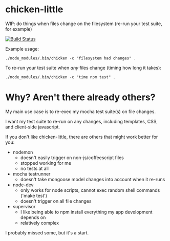 chicken-little
==============

WIP: do things when files change on the filesystem (re-run your test suite, for example)

[![Build Status](https://secure.travis-ci.org/elliotf/chicken-little.png)](http://travis-ci.org/elliotf/chicken-little)

Example usage:

    ./node_modules/.bin/chicken -c "filesystem had changes" .

To re-run your test suite when *any* files change (timing how long it takes):

    ./node_modules/.bin/chicken -c "time npm test" .


Why?  Aren't there already others?
==================================

My main use case is to re-exec my mocha test suite(s) on file changes.

I want my test suite to re-run on any changes, including templates, CSS, and client-side javascript.

If you don't like chicken-little, there are others that might work better for you:

- nodemon
  - doesn't easily trigger on non-js/coffeescript files
  - stopped working for me
  - no tests at all
- mocha testrunner
  - doesn't take mongoose model changes into account when it re-runs
- node-dev
  - only works for node scripts, cannot exec random shell commands ('make test')
  - doesn't trigger on all file changes
- supervisor
  - I like being able to npm install everything my app development depends on
  - relatively complex

I probably missed some, but it's a start.
